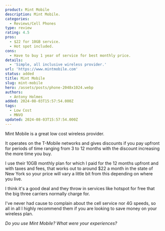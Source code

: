 ```yaml
---
product: Mint Mobile
description: Mint Mobile.
categories:
  - Reviews/Cell Phones
type: review
rating: 4.5
pros:
  - $22 for 10GB service.
  - Hot spot included.
cons:
  - Have to buy 1 year of service for best monthly price.
details:
  - 'Simple, all inclusive wireless provider.'
url: 'https://www.mintmobile.com'
status: added
title: Mint Mobile
slug: mint-mobile
hero: /assets/posts/phone-2048x1024.webp
authors:
  - Antony Holmes
added: 2024-08-03T15:57:54.000Z
tags:
  - Low Cost
  - MNVO
updated: 2024-08-03T15:57:54.000Z
---
```


Mint Mobile is a great low cost wireless provider.

<!-- end -->

It operates on the T-Mobile networks and gives discounts if you pay upfront for periods of time ranging from 3 to 12 months with the discount increasing the more time you buy.

I use their 10GB monthly plan for which I paid for the 12 months upfront and with taxes and fees, that works out to around $22 a month in the state of New York so your price will vary a little bit from this depending on where you live.

I think it's a good deal and they throw in services like hotspot for free that the big three carriers normally charge for.

I've never had cause to complain about the cell service nor 4G speeds, so all in all I highly recommend them if you are looking to save money on your wireless plan.

*Do you use Mint Mobile? What were your experiences?*
